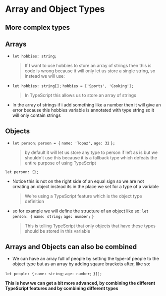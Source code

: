 # Array and Object Types

## More complex types

## Arrays

- `let hobbies: string;`
  > If I want to use hobbies to store an array of strings then this is code is wrong because it will only let us store a single string, so instead we will use:
- `let hobbies: string[];`
  `hobbies = ['Sports', 'Cooking'];`
  > In TypeScript this allows us to store an array of strings
- In the array of strings if i add something like a number then it will give an error because this hobbies variable is annotated with type string so it will only contain strings

## Objects

- `let person;`
  `person = {`
  `name: 'Topaz',`
  `age: 32`
  `};`

  > by default it will let us store any type to person if left as is but we shouldn't use this because it is a fallback type which defeats the entire purpose of using TypeScript

`let person: {};`

- Notice this is not on the right side of an equal sign so we are not creating an object instead its in the place we set for a type of a variable

  > We're using a TypeScript feature which is the object type definition

- so for example we will define the structure of an object like so:
  `let person: {`
  `name: string;`
  `age: number;`
  `}`

  > This is telling TypeScript that only objects that have these types should be stored in this variable

## Arrays and Objects can also be combined

- We can have an array full of people by setting the type-of people to the object type but as an array by adding sqaure brackets after, like so:

`let people: {`
`name: string;`
`age: number;`
`}[];`

**This is how we can get a bit more advanced, by combining the different TypeScript features and by combining different types**
